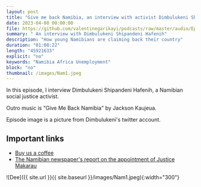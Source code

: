 ```yaml
---
layout: post
title: "Give me back Namibia, an interview with activist Dimbulukeni Shipandeni Hafenih"
date: 2023-04-08 00:00:00
file: https://github.com/valentinegarikayi/podcasts/raw/master/audio/Ep_09_2023_Dimbulukeni.mp3
summary: " An interview with Dimbulukeni Shipandeni Hafenih"
description: "How young Namibians are claiming back their country"
duration: "01:08:22"
length: "45921633"
explicit: "no"
keywords: "Namibia Africa Unemployment"
block: "no"
thumbnail: /images/Nam1.jpeg
---
```


In this episode, I interview Dimbulukeni Shipandeni Hafenih, a Namibian social justice activist.

Outro music is "Give Me Back Namibia" by Jackson Kaujeua.

Episode image is a picture from Dimbulukeni's twitter account.


<!--more-->

## Important links
* [Buy us a coffee](https://www.buymeacoffee.com/frangarika7)
* [ The Namibian newspaper's report on the appointment of Justice Makarau](https://www.namibian.com.na/ex-namibian-elections-chief-worried-about-zimbabwean-judges-political-ties/)

![Dee]({{ site.url }}{{ site.baseurl }}/images/Nam1.jpeg){:width="300"}

<!-- Google tag (gtag.js) -->
<script async src="https://www.googletagmanager.com/gtag/js?id=G-02DTBF3N7T"></script>
<script>
  window.dataLayer = window.dataLayer || [];
  function gtag(){dataLayer.push(arguments);}
  gtag('js', new Date());

  gtag('config', 'G-02DTBF3N7T');
</script>
